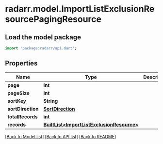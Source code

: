 # radarr.model.ImportListExclusionResourcePagingResource

## Load the model package
```dart
import 'package:radarr/api.dart';
```

## Properties
Name | Type | Description | Notes
------------ | ------------- | ------------- | -------------
**page** | **int** |  | [optional] 
**pageSize** | **int** |  | [optional] 
**sortKey** | **String** |  | [optional] 
**sortDirection** | [**SortDirection**](SortDirection.md) |  | [optional] 
**totalRecords** | **int** |  | [optional] 
**records** | [**BuiltList&lt;ImportListExclusionResource&gt;**](ImportListExclusionResource.md) |  | [optional] 

[[Back to Model list]](../README.md#documentation-for-models) [[Back to API list]](../README.md#documentation-for-api-endpoints) [[Back to README]](../README.md)


